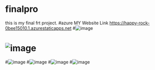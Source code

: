 # finalpro
this is my final frt project.
#azure 
MY Website Link https://happy-rock-0bee15010.1.azurestaticapps.net
#![image](https://user-images.githubusercontent.com/105458706/171937147-04d843bb-6a61-4e4c-8d00-67e2b3252291.png)
# ![image](https://user-images.githubusercontent.com/105458706/171937334-7069b853-898b-4f85-9b44-399a2eb5e7c3.png)

#![image](https://user-images.githubusercontent.com/105458706/171937281-21c0928f-1468-4a6f-8f40-018d2dae1227.png)
#![image](https://user-images.githubusercontent.com/105458706/171937527-8ba1908f-7349-4a69-a124-c8117f75ff46.png)
#![image](https://user-images.githubusercontent.com/105458706/171937559-9eba9bc1-7d73-43ff-b990-7fd9294c808c.png)
#![image](https://user-images.githubusercontent.com/105458706/171937596-88bfebcb-103e-4d61-afc3-1577ded71341.png)








